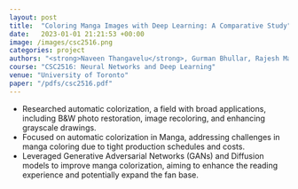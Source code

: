 ```yaml
---
layout: post
title:  "Coloring Manga Images with Deep Learning: A Comparative Study"
date:   2023-01-01 21:21:53 +00:00
image: /images/csc2516.png
categories: project
authors: "<strong>Naveen Thangavelu</strong>, Gurman Bhullar, Rajesh Marudhachalam"
course: "CSC2516: Neural Networks and Deep Learning"
venue: "University of Toronto"
paper: "/pdfs/csc2516.pdf"
---
```

- Researched automatic colorization, a field with broad applications, including B&W photo 
restoration, image recoloring, and enhancing grayscale drawings.
- Focused on automatic colorization in Manga, addressing challenges in manga coloring due to 
tight production schedules and costs.
- Leveraged Generative Adversarial Networks (GANs) and Diffusion models to improve manga 
colorization, aiming to enhance the reading experience and potentially expand the fan base.

